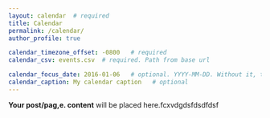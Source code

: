 ```yaml
---
layout: calendar  # required
title: Calendar
permalink: /calendar/
author_profile: true

calendar_timezone_offset: -0800   # required
calendar_csv: events.csv  # required. Path from base url

calendar_focus_date: 2016-01-06   # optional. YYYY-MM-DD. Without it, the default is today
calendar_caption: My calendar caption   # optional
---
```


**Your post/pag,e. content** will be placed here.fcxvdgdsfdsdfdsf
